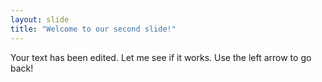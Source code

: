 ```yaml
---
layout: slide
title: "Welcome to our second slide!"
---
```

Your text has been edited. Let me see if it works.
Use the left arrow to go back!
